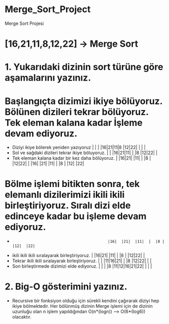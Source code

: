 # Merge_Sort_Project
Merge Sort Projesi
# [16,21,11,8,12,22] -> Merge Sort

# 1. Yukarıdaki dizinin sort türüne göre aşamalarını yazınız.
# Başlangıçta dizimizi ikiye bölüyoruz. Bölünen dizileri tekrar bölüyoruz. Tek eleman kalana kadar İşleme devam ediyoruz.

- Diziyi ikiye bölerek yeniden yazıyoruz           |  |  |  |16|21|11|8 |12|22|  |  |  |
- Sol ve sağdaki dizileri tekrar ikiye böluyoruz.  |  |  |16|21|11|  |  |8 |12|22|  |  
- Tek eleman kalana kadar bir kez daha bölüyoruz.  |  |16|21|  |11|  |  |8 |  |12|22|  |
                                                 |16|  |21|  |11|  |  |8 |  |12|  |22|
# Bölme işlemi bitikten sonra, tek elemanlı dizilerimizi ikili ikili birleştiriyoruz. Sıralı dizi elde edinceye kadar bu işleme devam ediyoruz.

-                                               |16|  |21|  |11|  |  |8 |  |12|  |22|
- ikili ikili ikili sıralayarak birleştiriyoruz.  |  |16|21|  |11|  |  |8 |  |12|22|  |
- Tekrar ikili ikili sıralayarak birleştiriyoruz. |  |  |11|16|21|  |  |8 |12|22|  |  |
- Son birleştirmede dizimizi elde ediyoruz.       |  |  |  |8 |11|12|16|21|22|  |  |  |
    

# 2. Big-O gösterimini yazınız.
- Recursive bir fonksiyon olduğu için sürekli kendini çağırarak diziyi hep ikiye bölmektedir. Her bölünmüş dizinin Merge işlemi için de dizinin uzunluğu olan n işlem yapıldığından O(n*(logn)) --> O(6*(log6)) olacaktır.
